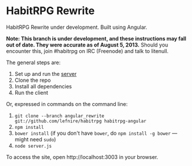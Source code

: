 HabitRPG Rewrite
===============

HabitRPG Rewrite under development. Built using Angular.

**Note: This branch is under development, and these instructions may fall out of date. They were accurate as of August 5, 2013.** Should you encounter this, join #habitrpg on IRC (Freenode) and talk to litenull.

The general steps are:

1. Set up and run the [server](https://github.com/lefnire/habitrpg/wiki/Running-Locally-%28Server%29)
1. Clone the repo
1. Install all dependencies
1. Run the client

Or, expressed in commands on the command line:

1. `git clone --branch angular_rewrite git://github.com/lefnire/habitrpg habitrpg-angular`
1. `npm install`
1. `bower install` (if you don't have `bower`, do `npm install -g bower` — might need `sudo`)
1. `node server.js`

To access the site, open http://localhost:3003 in your browser.